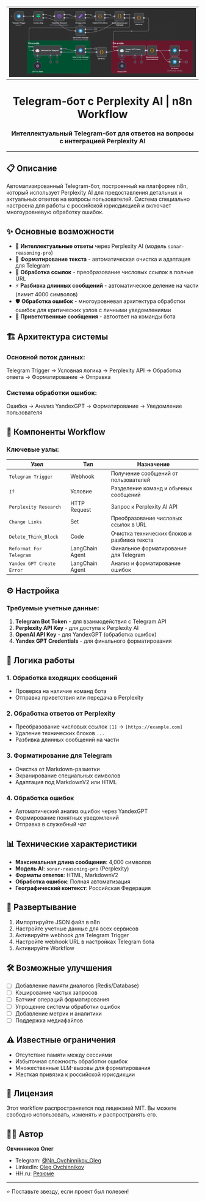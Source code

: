 <table border="0" width="100%">
  <tbody border="0">
    <tr border="0" >
      <td border="0" bordercolor="white">
        <div>
          <img src="https://github.com/Jade-Dragon88/Perplexity_For_Vera/blob/main/2025-08-15%20175113.png" />
        </div>
      </td>
    </tr>
  </tbody>
</table>



<h1 align="center">
  Telegram-бот с Perplexity AI | n8n Workflow
</h1>

<h3 align="center">
  <p>Интеллектуальный Telegram-бот для ответов на вопросы<br>с интеграцией Perplexity AI</p>
</h3>

---

## 📋 Описание

Автоматизированный Telegram-бот, построенный на платформе n8n, который использует Perplexity AI для предоставления детальных и актуальных ответов на вопросы пользователей. Система специально настроена для работы с российской юрисдикцией и включает многоуровневую обработку ошибок.

## ✨ Основные возможности

- 🤖 **Интеллектуальные ответы** через Perplexity AI (модель `sonar-reasoning-pro`)
- 📝 **Форматирование текста** - автоматическая очистка и адаптация для Telegram
- 🔗 **Обработка ссылок** - преобразование числовых ссылок в полные URL
- ⚡ **Разбивка длинных сообщений** - автоматическое деление на части (лимит 4000 символов)
- 🛡️ **Обработка ошибок** - многоуровневая архитектура обработки ошибок для критических узлов с личными уведомлениями
- 💬 **Приветственные сообщения** - автоответ на команды бота

## 🏗️ Архитектура системы

### Основной поток данных:

Telegram Trigger → Условная логика → Perplexity API → Обработка ответа → Форматирование → Отправка

### Система обработки ошибок:

Ошибка → Анализ YandexGPT → Форматирование → Уведомление пользователя

## 🔧 Компоненты Workflow

### Ключевые узлы:

| Узел | Тип | Назначение |
|------|-----|------------|
| `Telegram Trigger` | Webhook | Получение сообщений от пользователей |
| `If` | Условие | Разделение команд и обычных сообщений |
| `Perplexity Research` | HTTP Request | Запрос к Perplexity AI API |
| `Change Links` | Set | Преобразование числовых ссылок в URL |
| `Delete_Think_Block` | Code | Очистка технических блоков и разбивка текста |
| `Reformat For Telegram` | LangChain Agent | Финальное форматирование для Telegram |
| `Yandex GPT Create Error` | LangChain Agent | Анализ и форматирование ошибок |

## ⚙️ Настройка

### Требуемые учетные данные:

1. **Telegram Bot Token** - для взаимодействия с Telegram API
2. **Perplexity API Key** - для доступа к Perplexity AI
3. **OpenAI API Key** - для YandexGPT (обработка ошибок)
4. **Yandex GPT Credentials** - для финального форматирования

## 🔄 Логика работы

### 1. **Обработка входящих сообщений**
- Проверка на наличие команд бота
- Отправка приветствия или передача в Perplexity

### 2. **Обработка ответов от Perplexity**
- Преобразование числовых ссылок `[1]` → `[https://example.com]`
- Удаление технических блоков `...`
- Разбивка длинных сообщений на части

### 3. **Форматирование для Telegram**
- Очистка от Markdown-разметки
- Экранирование специальных символов
- Адаптация под MarkdownV2 или HTML

### 4. **Обработка ошибок**
- Автоматический анализ ошибок через YandexGPT
- Формирование понятных уведомлений
- Отправка в служебный чат

## 📊 Технические характеристики

- **Максимальная длина сообщения**: 4,000 символов
- **Модель AI**: `sonar-reasoning-pro` (Perplexity)
- **Форматы ответов**: HTML, MarkdownV2
- **Обработка ошибок**: Полная автоматизация
- **Географический контекст**: Российская Федерация

## 🚀 Развертывание

1. Импортируйте JSON файл в n8n
2. Настройте учетные данные для всех сервисов
3. Активируйте webhook для Telegram Trigger
4. Настройте webhook URL в настройках Telegram бота
5. Активируйте Workflow

## 🛠️ Возможные улучшения

- [ ] Добавление памяти диалогов (Redis/Database)
- [ ] Кэширование частых запросов
- [ ] Батчинг операций форматирования
- [ ] Упрощение системы обработки ошибок
- [ ] Добавление метрик и аналитики
- [ ] Поддержка медиафайлов

## ⚠️ Известные ограничения

- Отсутствие памяти между сессиями
- Избыточная сложность обработки ошибок
- Множественные LLM-вызовы для форматирования
- Жесткая привязка к российской юрисдикции

## 📄 Лицензия

Этот workflow распространяется под лицензией MIT. Вы можете свободно использовать, изменять и распространять его.

## 👨‍💻 Автор

**Овчинников Олег**  
- Telegram: [@Nn_Ovchinnikov_Oleg](https://t.me/Nn_Ovchinnikov_Oleg)
- LinkedIn: [Oleg Ovchinnikov](https://www.linkedin.com/in/oleg-ovchinnikov-2bab08202/)
- HH.ru: [Резюме](https://nn.hh.ru/resume/fd4ab6cfff06090a860039ed1f4d5a324c7945)

---


  ⭐ Поставьте звезду, если проект был полезен!
